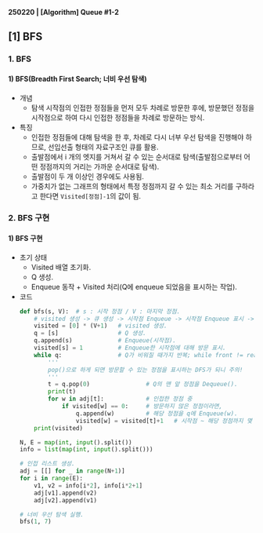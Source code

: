 **250220 | [Algorithm] Queue #1-2**

## [1] BFS
### 1. BFS
#### 1) BFS(Breadth First Search; 너비 우선 탐색)
- 개념
    - 탐색 시작점의 인접한 정점들을 먼저 모두 차례로 방문한 후에, 방문했던 정점을 시작점으로 하여 다시 인접한 정점들을 차례로 방문하는 방식.
- 특징
    - 인접한 정점들에 대해 탐색을 한 후, 차례로 다시 너부 우선 탐색을 진행해야 하므로, 선입선출 형태의 자료구조인 큐를 활용.
    - 출발점에서 i 개의 엣지를 거쳐서 갈 수 있는 순서대로 탐색(출발점으로부터 어떤 정점까지의 거리는 가까운 순서대로 탐색).
    - 출발점이 두 개 이상인 경우에도 사용됨.
    - 가중치가 없는 그래프의 형태에서 특정 정점까지 갈 수 있는 최소 거리를 구하라고 한다면 `Visited[정점]-1`의 값이 됨.

### 2. BFS 구현
#### 1) BFS 구현
- 초기 상태
    - Visited 배열 초기화.
    - Q 생성.
    - Enqueue 동작 + Visited 처리(Q에 enqueue 되었음을 표시하는 작업).
- 코드
    ```python
    def bfs(s, V):  # s : 시작 정점 / V : 마지막 정점.
        # visited 생성 -> 큐 생성 -> 시작점 Enqueue -> 시작점 Enqueue 표시 -> 비워질 때까지 반복.
        visited = [0] * (V+1)   # visited 생성.
        q = [s]                 # Q 생성.
        q.append(s)             # Enqueue(시작점).
        visited[s] = 1          # Enqueue한 시작점에 대해 방문 표시.
        while q:                # Q가 비워질 때가지 반복; while front != rear
            '''
            pop()으로 하게 되면 방문할 수 있는 정점을 표시하는 DFS가 되니 주의!
            '''
            t = q.pop(0)                # Q의 맨 앞 정점을 Dequeue().
            print(t)
            for w in adj[t]:            # 인접한 정점 중
                if visited[w] == 0:     # 방문하지 않은 정점이라면,
                    q.append(w)         # 해당 정점을 q에 Enqueue(w).
                    visited[w] = visited[t]+1   # 시작점 ~ 해당 정점까지 몇 개의 간선을 거쳐갔는지 표시.
        print(visited)

    N, E = map(int, input().split())
    info = list(map(int, input().split()))

    # 인접 리스트 생성.
    adj = [[] for _ in range(N+1)]
    for i in range(E):
        v1, v2 = info[i*2], info[i*2+1]
        adj[v1].append(v2)
        adj[v2].append(v1)

    # 너비 우선 탐색 실행.
    bfs(1, 7)
    ```
